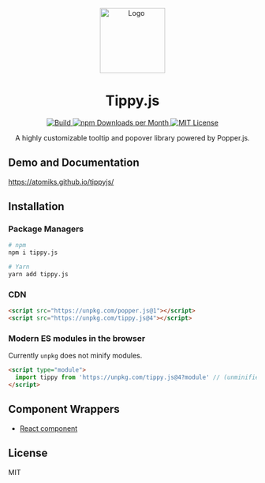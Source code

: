 <p align="center">
  <img src="https://github.com/atomiks/tippyjs/raw/master/logo.png" alt="Logo" width="132">
</p>

<h1 align="center">Tippy.js</h1>

<p align="center">
  <a href="https://travis-ci.org/atomiks/tippyjs">
    <img src="https://img.shields.io/travis/atomiks/tippyjs.svg?color=%2325c879&style=for-the-badge" alt="Build">
  </a>
  <a href="https://www.npmjs.com/package/tippy.js">
   <img src="https://img.shields.io/npm/dm/tippy.js.svg?color=%235599ff&style=for-the-badge" alt="npm Downloads per Month">
  <a>
  <a href="https://github.com/atomiks/tippyjs/blob/master/LICENSE">
    <img src="https://img.shields.io/npm/l/tippy.js.svg?color=%23c677cf&style=for-the-badge" alt="MIT License">
  </a>
</p>

<p align="center">
  A highly customizable tooltip and popover library powered by Popper.js.
</p>

## Demo and Documentation

https://atomiks.github.io/tippyjs/

## Installation

### Package Managers

```bash
# npm
npm i tippy.js

# Yarn
yarn add tippy.js
```

### CDN

```html
<script src="https://unpkg.com/popper.js@1"></script>
<script src="https://unpkg.com/tippy.js@4"></script>
```

### Modern ES modules in the browser

Currently `unpkg` does not minify modules.

```html
<script type="module">
  import tippy from 'https://unpkg.com/tippy.js@4?module' // (unminified)
</script>
```

## Component Wrappers

- [React component](https://github.com/atomiks/tippy.js-react)

## License

MIT
